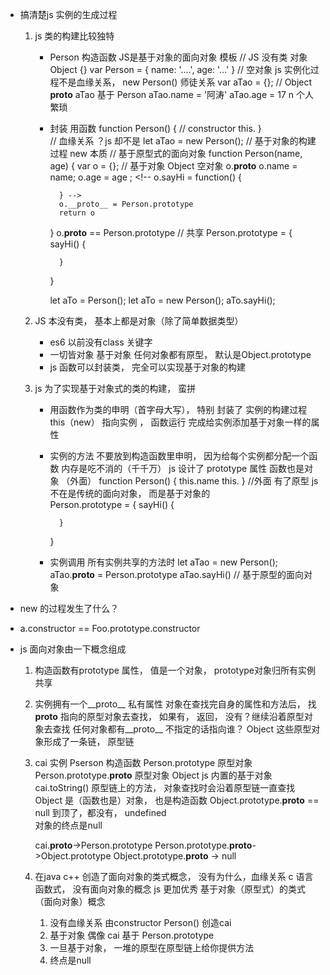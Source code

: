 - 搞清楚js 实例的生成过程
    1. js 类的构建比较独特
        - Person 构造函数
            JS是基于对象的面向对象
            模板 
            // JS 没有类  对象   Object   {} 
            var Person = {
                name: '....',
                age: '...'
            } 
            // 空对象
            js 实例化过程不是血缘关系， new Person()
            师徒关系 
            var aTao = {};  // Object  __proto__
            aTao 基于 Person 
            aTao.name = '阿涛'
            aTao.age = 17
            n 个人  繁琐
        - 封装  用函数
            function Person() { // constructor 
                this.
            }   
            // 血缘关系 ？js 却不是
            let aTao = new Person();
            // 基于对象的构建过程  new  本质
            // 基于原型式的面向对象
            function Person(name, age) {
                <!-- this.name = name -->
                var o = {}; // 基于对象  Object 空对象 o.__proto__ 
                o.name = name;
                o.age = age ;
                <!-- o.sayHi = function() {

                } -->
                o.__proto__ = Person.prototype 
                return o 
            }
            o.__proto__ == Person.prototype 
            // 共享 
            Person.prototype = {
                sayHi() {

                }
            }

            let aTo = Person();
            let aTo = new Person();
            aTo.sayHi();

    2. JS 本没有类， 基本上都是对象（除了简单数据类型） 
        - es6 以前没有class 关键字
        - 一切皆对象  基于对象   任何对象都有原型， 默认是Object.prototype 
        - js 函数可以封装类， 完全可以实现基于对象的构建 


    3. js 为了实现基于对象式的类的构建， 蛮拼 
        - 用函数作为类的申明（首字母大写）， 特别
            封装了 实例的构建过程
            this（new）  指向实例 ， 函数运行  完成给实例添加基于对象一样的属性  
        - 实例的方法 不要放到构造函数里申明， 因为给每个实例都分配一个函数
            内存是吃不消的（千千万）
            js 设计了 prototype 属性   函数也是对象 （外面）
            function Person() {
                this.name 
                this.
                <!-- new  Pserson() -->
                <!-- constructor  -->
            }
            //外面  有了原型  js 不在是传统的面向对象， 而是基于对象的  
            Person.prototype = {
                sayHi() {

                }
            }
        - 实例调用 所有实例共享的方法时 
            let aTao = new Person(); 
            aTao.__proto__ = Person.prototype 
            aTao.sayHi() // 基于原型的面向对象

- new 的过程发生了什么？


- a.constructor == Foo.prototype.constructor

-  js 面向对象由一下概念组成
    1. 构造函数有prototype 属性， 值是一个对象， prototype对象归所有实例共享 
    2. 实例拥有一个__proto__ 私有属性 对象在查找完自身的属性和方法后， 找
        __proto__ 指向的原型对象去查找， 如果有， 返回， 没有？继续沿着原型对象去查找
        任何对象都有__proto__  不指定的话指向谁？ Object 
        这些原型对象形成了一条链， 原型链 
    3. cai  实例
        Pserson 构造函数
        Person.prototype 原型对象
        Person.prototype.__proto__ 原型对象   Object   js 内置的基于对象
        cai.toString() 原型链上的方法， 对象查找时会沿着原型链一直查找
        Object 是（函数也是）对象， 也是构造函数
        Object.prototype.__proto__ == null 到顶了，都没有， undefined  
        对象的终点是null 

        cai.__proto__->Person.prototype
                        Person.prototype.__proto__->Object.prototype
                            Object.prototype.__proto__ ->  null

    4. 在java c++  创造了面向对象的类式概念， 没有为什么，血缘关系 
        c 语言  函数式， 没有面向对象的概念
        js 更加优秀  基于对象（原型式）的类式（面向对象）概念
        1. 没有血缘关系 
            由constructor Person() 创造cai
        2. 基于对象   偶像
            cai 基于 Person.prototype 
        3. 一旦基于对象， 一堆的原型在原型链上给你提供方法 
        4. 终点是null 

